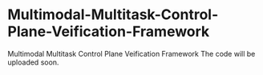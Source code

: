 # Multimodal-Multitask-Control-Plane-Veification-Framework
Multimodal Multitask Control Plane Veification Framework
The code will be uploaded soon.
